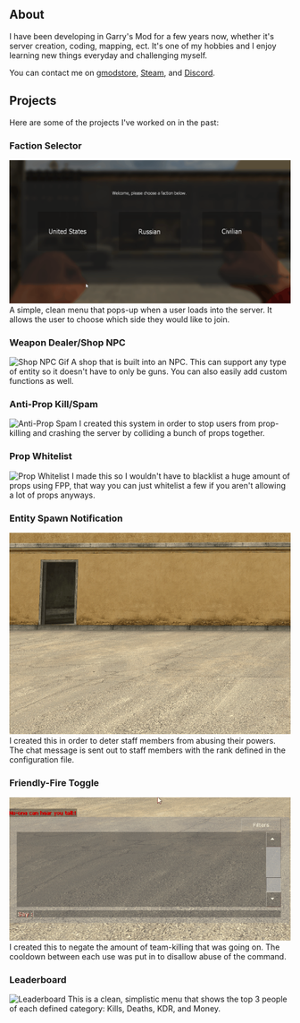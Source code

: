 ## About

I have been developing in Garry's Mod for a few years now, whether it's server creation, coding, mapping, ect. It's one of my hobbies and I enjoy learning new things everyday and challenging myself.

You can contact me on [gmodstore](https://www.gmodstore.com/users/privateryan), [Steam](https://steamcommunity.com/id/BigRVman/), and [Discord](https://discordapp.com/users/328348902732595210).

## Projects

Here are some of the projects I've worked on in the past:

### Faction Selector
![Faction Selector Gif](https://raw.githubusercontent.com/privateryann1/ryan-portfolio/master/gifs/factionselector.gif)
A simple, clean menu that pops-up when a user loads into the server. It allows the user to choose which side they would like to join.

### Weapon Dealer/Shop NPC
![Shop NPC Gif](https://raw.githubusercontent.com/privateryann1/ryan-portfolio/master/gifs/shopnpc.gif)
A shop that is built into an NPC. This can support any type of entity so it doesn't have to only be guns. You can also easily add custom functions as well.

### Anti-Prop Kill/Spam
![Anti-Prop Spam](https://raw.githubusercontent.com/privateryann1/ryan-portfolio/master/gifs/anti-prop-kill.gif)
I created this system in order to stop users from prop-killing and crashing the server by colliding a bunch of props together.

### Prop Whitelist
![Prop Whitelist](https://raw.githubusercontent.com/privateryann1/ryan-portfolio/master/gifs/propwhitelist.gif)
I made this so I wouldn't have to blacklist a huge amount of props using FPP, that way you can just whitelist a few if you aren't allowing a lot of props anyways.

### Entity Spawn Notification
![Ent Spawn Notify](https://raw.githubusercontent.com/privateryann1/ryan-portfolio/master/gifs/spawnnotify.gif)
I created this in order to deter staff members from abusing their powers. The chat message is sent out to staff members with the rank defined in the configuration file.

### Friendly-Fire Toggle
![Friendly-Fire](https://raw.githubusercontent.com/privateryann1/ryan-portfolio/master/gifs/friendlyfire.gif)
I created this to negate the amount of team-killing that was going on. The cooldown between each use was put in to disallow abuse of the command.

### Leaderboard
![Leaderboard](https://i.imgur.com/buYlR4c.png)
This is a clean, simplistic menu that shows the top 3 people of each defined category: Kills, Deaths, KDR, and Money.

